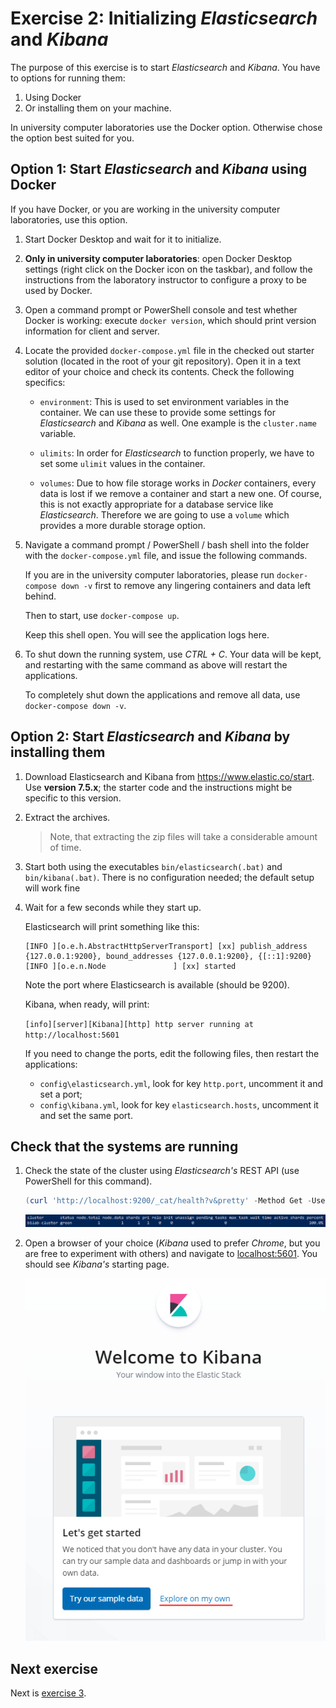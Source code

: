 # Exercise 2: Initializing _Elasticsearch_ and _Kibana_

The purpose of this exercise is to start _Elasticsearch_ and _Kibana_. You have to options for running them:

1. Using Docker
1. Or installing them on your machine.

In university computer laboratories use the Docker option. Otherwise chose the option best suited for you.

## Option 1: Start _Elasticsearch_ and _Kibana_ using Docker

If you have Docker, or you are working in the university computer laboratories, use this option.

1. Start Docker Desktop and wait for it to initialize.

1. **Only in university computer laboratories**: open Docker Desktop settings (right click on the Docker icon on the taskbar), and follow the instructions from the laboratory instructor to configure a proxy to be used by Docker.

1. Open a command prompt or PowerShell console and test whether Docker is working: execute `docker version`, which should print version information for client and server.

1. Locate the provided `docker-compose.yml` file in the checked out starter solution (located in the root of your git repository). Open it in a text editor of your choice and check its contents. Check the following specifics:

   - `environment`: This is used to set environment variables in the container. We can use these to provide some settings for _Elasticsearch_ and _Kibana_ as well. One example is the `cluster.name` variable.

   - `ulimits`: In order for _Elasticsearch_ to function properly, we have to set some `ulimit` values in the container.

   - `volumes`: Due to how file storage works in _Docker_ containers, every data is lost if we remove a container and start a new one. Of course, this is not exactly appropriate for a database service like _Elasticsearch_. Therefore we are going to use a `volume` which provides a more durable storage option.

1. Navigate a command prompt / PowerShell / bash shell into the folder with the `docker-compose.yml` file, and issue the following commands.

   If you are in the university computer laboratories, please run `docker-compose down -v` first to remove any lingering containers and data left behind.

   Then to start, use `docker-compose up`.

   Keep this shell open. You will see the application logs here.

1. To shut down the running system, use _CTRL + C_. Your data will be kept, and restarting with the same command as above will restart the applications.

   To completely shut down the applications and remove all data, use `docker-compose down -v`.

## Option 2: Start _Elasticsearch_ and _Kibana_ by installing them

1. Download Elasticsearch and Kibana from <https://www.elastic.co/start>. Use **version 7.5.x**; the starter code and the instructions might be specific to this version.

1. Extract the archives.

   > Note, that extracting the zip files will take a considerable amount of time.

1. Start both using the executables `bin/elasticsearch(.bat)` and `bin/kibana(.bat)`. There is no configuration needed; the default setup will work fine

1. Wait for a few seconds while they start up.

   Elasticsearch will print something like this:

   ```
   [INFO ][o.e.h.AbstractHttpServerTransport] [xx] publish_address {127.0.0.1:9200}, bound_addresses {127.0.0.1:9200}, {[::1]:9200}
   [INFO ][o.e.n.Node               ] [xx] started
   ```

   Note the port where Elasticsearch is available (should be 9200).

   Kibana, when ready, will print:

   `[info][server][Kibana][http] http server running at http://localhost:5601`

   If you need to change the ports, edit the following files, then restart the applications:

   - `config\elasticsearch.yml`, look for key `http.port`, uncomment it and set a port;
   - `config\kibana.yml`, look for key `elasticsearch.hosts`, uncomment it and set the same port.

## Check that the systems are running

1. Check the state of the cluster using _Elasticsearch's_ REST API (use PowerShell for this command).

   ```powershell
   (curl 'http://localhost:9200/_cat/health?v&pretty' -Method Get -UseBasicParsing).Content
   ```

   ![Elasticsearch cluster health](./images/exercises/elasticsearch-cluster-health.png)

1. Open a browser of your choice (_Kibana_ used to prefer _Chrome_, but you are free to experiment with others) and navigate to <localhost:5601>. You should see _Kibana's_ starting page.

   ![Kibana started](./images/exercises/kibana-started.png)

## Next exercise

Next is [exercise 3](exercise3.md).
